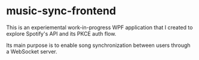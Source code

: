 # music-sync-frontend

This is an experiemental work-in-progress WPF application that I created to explore Spotify's API and its PKCE auth flow.

Its main purpose is to enable song synchronization between users through a WebSocket server.

